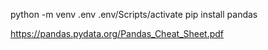 python -m venv .env
.env/Scripts/activate
 pip install pandas


 https://pandas.pydata.org/Pandas_Cheat_Sheet.pdf